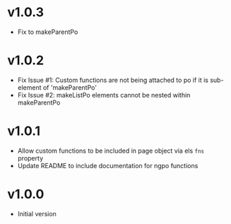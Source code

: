 # v1.0.3
- Fix to makeParentPo

# v1.0.2
- Fix Issue #1: Custom functions are not being attached to po if it is sub-element of 'makeParentPo'
- Fix Issue #2: makeListPo elements cannot be nested within makeParentPo

# v1.0.1
- Allow custom functions to be included in page object via els `fns` property 
- Update README to include documentation for ngpo functions

# v1.0.0 
- Initial version


